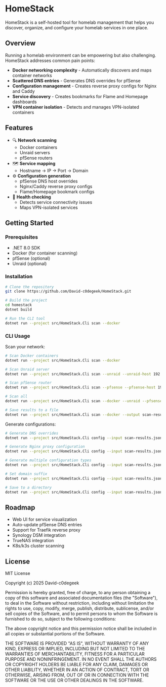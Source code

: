 # HomeStack

HomeStack is a self-hosted tool for homelab management that helps you discover, organize, and configure your homelab services in one place.

## Overview

Running a homelab environment can be empowering but also challenging. HomeStack addresses common pain points:

- **Docker networking complexity** - Automatically discovers and maps container networks
- **Scattered DNS entries** - Generates DNS overrides for pfSense
- **Configuration management** - Creates reverse proxy configs for Nginx and Caddy
- **Service discovery** - Creates bookmarks for Flame and Homepage dashboards
- **VPN container isolation** - Detects and manages VPN-isolated containers

## Features

- 🔍 **Network scanning**
  - Docker containers
  - Unraid servers
  - pfSense routers
- 🗺️ **Service mapping**
  - Hostname → IP → Port → Domain
- ⚙️ **Configuration generation**
  - pfSense DNS host overrides
  - Nginx/Caddy reverse proxy configs
  - Flame/Homepage bookmark configs
- 🔄 **Health checking**
  - Detects service connectivity issues
  - Maps VPN-isolated services

## Getting Started

### Prerequisites

- .NET 8.0 SDK
- Docker (for container scanning)
- pfSense (optional)
- Unraid (optional)

### Installation

```bash
# Clone the repository
git clone https://github.com/David-c0degeek/HomeStack.git

# Build the project
cd homestack
dotnet build

# Run the CLI tool
dotnet run --project src/HomeStack.Cli scan --docker
```

### CLI Usage

Scan your network:

```bash
# Scan Docker containers
dotnet run --project src/HomeStack.Cli scan --docker

# Scan Unraid server
dotnet run --project src/HomeStack.Cli scan --unraid --unraid-host 192.168.1.2 --unraid-user root --unraid-pass password

# Scan pfSense router
dotnet run --project src/HomeStack.Cli scan --pfsense --pfsense-host 192.168.1.1 --pfsense-user admin --pfsense-pass password

# Scan all
dotnet run --project src/HomeStack.Cli scan --docker --unraid --pfsense --unraid-host 192.168.1.2 --pfsense-host 192.168.1.1

# Save results to a file
dotnet run --project src/HomeStack.Cli scan --docker --output scan-results.json
```

Generate configurations:

```bash
# Generate DNS overrides
dotnet run --project src/HomeStack.Cli config --input scan-results.json --types dns

# Generate Nginx proxy configuration
dotnet run --project src/HomeStack.Cli config --input scan-results.json --types nginx

# Generate multiple configuration types
dotnet run --project src/HomeStack.Cli config --input scan-results.json --types dns,nginx,caddy,flame,homepage

# Set domain suffix
dotnet run --project src/HomeStack.Cli config --input scan-results.json --types dns --domain home.local

# Save to a directory
dotnet run --project src/HomeStack.Cli config --input scan-results.json --types dns,nginx --output-dir configs
```

## Roadmap

- Web UI for service visualization
- Auto-update pfSense DNS entries
- Support for Traefik reverse proxy
- Synology DSM integration
- TrueNAS integration
- K8s/k3s cluster scanning

## License

MIT License

Copyright (c) 2025 David-c0degeek

Permission is hereby granted, free of charge, to any person obtaining a copy
of this software and associated documentation files (the "Software"), to deal
in the Software without restriction, including without limitation the rights
to use, copy, modify, merge, publish, distribute, sublicense, and/or sell
copies of the Software, and to permit persons to whom the Software is
furnished to do so, subject to the following conditions:

The above copyright notice and this permission notice shall be included in all
copies or substantial portions of the Software.

THE SOFTWARE IS PROVIDED "AS IS", WITHOUT WARRANTY OF ANY KIND, EXPRESS OR
IMPLIED, INCLUDING BUT NOT LIMITED TO THE WARRANTIES OF MERCHANTABILITY,
FITNESS FOR A PARTICULAR PURPOSE AND NONINFRINGEMENT. IN NO EVENT SHALL THE
AUTHORS OR COPYRIGHT HOLDERS BE LIABLE FOR ANY CLAIM, DAMAGES OR OTHER
LIABILITY, WHETHER IN AN ACTION OF CONTRACT, TORT OR OTHERWISE, ARISING FROM,
OUT OF OR IN CONNECTION WITH THE SOFTWARE OR THE USE OR OTHER DEALINGS IN THE
SOFTWARE.